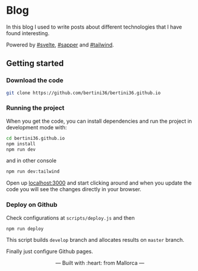 # Blog

In this blog I used to write posts about different technologies that I have 
found interesting.

Powered by [#svelte](https://github.com/sveltejs/svelte),
 [#sapper](https://github.com/sveltejs/sapper) and 
 [#tailwind](https://github.com/tailwindcss/tailwindcss).

## Getting started

### Download the code

```bash
git clone https://github.com/bertini36/bertini36.github.io
```

### Running the project

When you get the code, you can install dependencies and run the project in development mode with:

```bash
cd bertini36.github.io
npm install
npm run dev
```

and in other console

```bash
npm run dev:tailwind
```

Open up [localhost:3000](http://localhost:3000) and start clicking around
and when you update the code you will see the changes directly in your browser.

### Deploy on Github
Check configurations at `scripts/deploy.js` and then
```bash
npm run deploy
```
This script builds `develop` branch and allocates results on `master` branch. 

Finally just configure Github pages.

<p align="center">&mdash; Built with :heart: from Mallorca &mdash;</p>